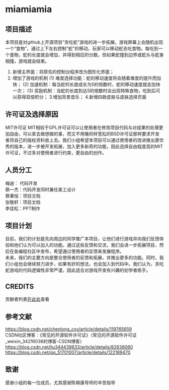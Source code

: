 # miamiamia

## 项目描述
本项目是对github上开源项目“贪吃蛇”游戏的进一步拓展。游戏屏幕上会随机出现一个“食物”，通过上下左右控制“蛇”的移动，玩家可以移动蛇去吃食物。每吃到一个食物，蛇的长度就会增加，并得到相应的分数。但如果蛇撞到边界或蛇头与蛇身相撞，游戏就会结束。
1.	新增主界面：将原先的控制台程序改为图形化界面；
2.	增加了游戏的机制
(1)	难度选择功能：蛇的移动速度将会随着难度的提升而加快；
(2)	加速机制：每当蛇的长度成长为5的倍数时，蛇的移动速度就会加快一次；
(3)	奖励机制：当蛇的长度到达5的倍数时会出现特殊食物，吃到后可以获得双倍积分；
3.增加背景音乐；
4.新增四款皮肤与皮肤选择页面

## 许可证及选择原因
MIT许可证
MIT相较于GPL许可证可以让使用者在修改项目代码与对成果的处理更加自由，可以拿去做想做的事，而又不用像同样宽松的BSD许可证那样要求开发者将自己的版权资料放上去。我们小组希望本项目可以通过使用者的改进推出更优秀的版本，进一步被开发拓展，加入更多新奇的功能，因此选择自由程度高的MIT许可证，不过多对使用者进行约束，更自由的创作。

## 人员分工
梅迪：  代码开发  
蔡一杰：代码开发同时兼任美工设计  
蔡秉恒：项目文档  
张敬轩：项目文档  
李佳松：PPT制作  

 ## 项目计划
 目前，我们的计划是先向周边的同学推广本项目，让他们进行游戏并向我们反馈体验和他们认为可以加入的功能。通过这些反馈和交流，我们会进一步拓展项目，然后在各编程社区中发布，希望通过使用者的反馈来发展程序。   
未来，我们的主要方向是整合使用者的反馈和拓展，并推出更多的功能。同时，我们小组也会继续努力进步，如果有好的想法，也会加入到代码中。我们认为，贪吃蛇游戏的代码逻辑性非常严谨，因此适合对游戏开发有兴趣的初学者练手。

## CREDITS  
贡献者列表[在此处](https://github.com/Bistu-OSSDT-2023/4-miamiamiamia/graphs/contributors)查看  
 
## 参考文献
https://blog.csdn.net/chenlong_cxy/article/details/119765659  
CSDN社区博客：《常见的开源软件许可证》（常见的开源软件许可证_weixin_34216036的博客-CSDN博客）  
https://blog.csdn.net/liu344439833/article/details/82838080  
https://blog.csdn.net/qq_51701007/article/details/122189470  

## 致谢
感谢小组的每一位成员，尤其感谢陈棉康导师的辛苦指导

